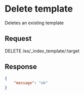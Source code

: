 # Delete template

Deletes an existing template

## Request

DELETE /es/_index_template/:target

## Response

```json
{
    "message": "ok"
}
```
